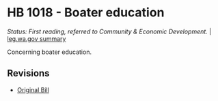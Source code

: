 # HB 1018 - Boater education
*Status: First reading, referred to Community & Economic Development.* | [leg.wa.gov summary](https://app.leg.wa.gov/billsummary?BillNumber=1018&Year=2021)

Concerning boater education.

## Revisions
* [Original Bill](1/)